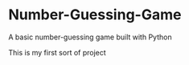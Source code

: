 # Number-Guessing-Game
A basic number-guessing game built with Python

This is my first sort of project 

